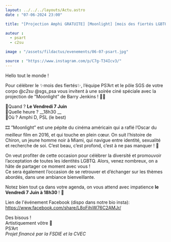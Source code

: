 ```yaml
---
layout: ../../../layouts/Actu.astro
date : "07-06-2024 23:00"

title: "[Projection Amphi GRATUITE] [Moonlight] [mois des fiertés LGBTQ] 🌈"

auteur :
  - psart
  - c2su

image : "/assets/fildactus/evenements/06-07-psart.jpg"

source : "https://www.instagram.com/p/C7g-T34Icv3/"
---
```


Hello tout le monde !

Pour célébrer le ✨mois des fiertés✨, l’équipe PS’Art et le pôle SGS de votre corpo @_c2su_ @sgs_psa vous invitent à une soirée ciné spéciale avec la projection de ”Moonlight” de Barry Jenkins ! 🍿🎥

📍Quand ? __Le Vendredi 7 Juin__  
📍Quelle heure ? __18h30 __  
📍Où ? Amphi D, PSL (le best)

🎞 ”Moonlight” est une pépite du cinéma américain qui a raflé l’Oscar du meilleur film en 2016, et qui touche en plein cœur. On suit l’histoire de Chiron, un jeune homme noir à Miami, qui navigue entre identité, sexualité et recherche de soi. C’est beau, c’est profond, c’est à ne pas manquer ! 🤝

On veut profiter de cette occasion pour célébrer la diversité et promouvoir l’acceptation de toutes les identités LGBTQ. Alors, venez nombreux, on a hâte de partager ce moment avec vous !  
Ce sera également l’occasion de se retrouver et d’échanger sur les thèmes abordés, dans une ambiance bienveillante.

Notez bien tout ça dans votre agenda, on vous attend avec impatience __le Vendredi 7 Juin à 18h30__ ! 📆

Lien de l'événement Facebook (dispo dans notre bio insta): https://www.facebook.com/share/L8oFihiW76C2AMJr/

Des bisous !  
Artistiquement vôtre 🦜  
PS’Art  
_Projet financé par la FSDIE et la CVEC_